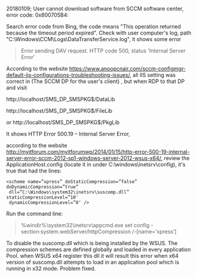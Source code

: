 20180109; User cannot download software from SCCM software center, error code: 0x800705B4: 

Search error code from Bing, the code means "This operation returned because the timeout period expired". Check with user computer's log, path "C:\Windows\CCM\Logs\DataTransferService.log", it shows some error

> Error sending DAV request. HTTP code 500, status 'Internal Server Error'

According to the website https://www.anoopcnair.com/sccm-configmgr-default-iis-configurations-troubleshooting-issues/, all IIS setting was correct in (The SCCM DP for the user's client) , but when RDP to that DP and visit 

http://localhost/SMS_DP_SMSPKG$/DataLib 

http://localhost/SMS_DP_SMSPKG$/FileLib 

or http://localhost/SMS_DP_SMSPKG$/PkgLib 

It shows HTTP Error 500.19 – Internal Server Error, 

according to the website 
http://myitforum.com/myitforumwp/2014/01/15/http-error-500-19-internal-server-error-sccm-2012-sp1-windows-server-2012-wsus-x64/, 
review the ApplicationHost.config (locate it in under C:\windows\inetsrv\config), it's true that had the lines:
```
<scheme name=”xpress” doStaticCompression=”false” doDynamicCompression=”true”
 dll=”C:\Windows\system32\inetsrv\suscomp.dll” staticCompressionLevel=”10″
 dynamicCompressionLevel=”0″ />
```
Run the command line:

>%windir%\system32\inetsrv\appcmd.exe set config -section:system.webServer/httpCompression /-[name=’xpress’]

To disable the suscomp.dll which is being installed by the WSUS. The compression schemes are defined globally and loaded in every application Pool. when WSUS x64 register this dll it will result this error when x64 version of suscomp.dll attempts to load in an application pool which is running in x32 mode. Problem fixed.
